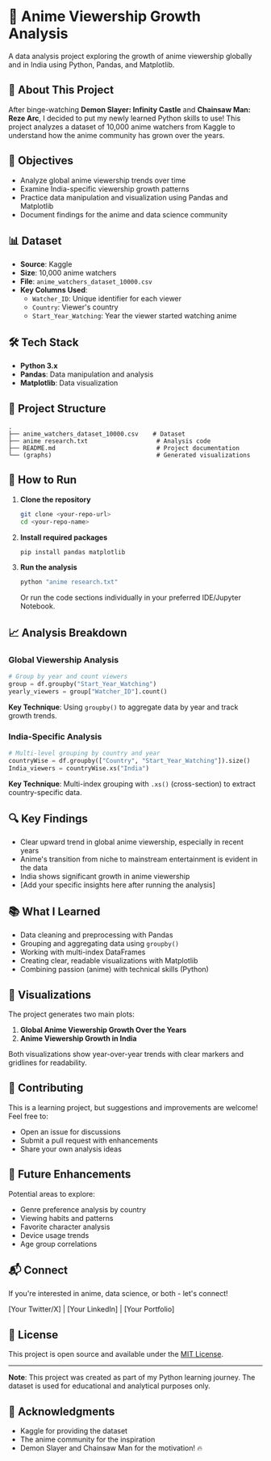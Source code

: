 # 🎌 Anime Viewership Growth Analysis

A data analysis project exploring the growth of anime viewership globally and in India using Python, Pandas, and Matplotlib.

## 📖 About This Project

After binge-watching **Demon Slayer: Infinity Castle** and **Chainsaw Man: Reze Arc**, I decided to put my newly learned Python skills to use! This project analyzes a dataset of 10,000 anime watchers from Kaggle to understand how the anime community has grown over the years.

## 🎯 Objectives

- Analyze global anime viewership trends over time
- Examine India-specific viewership growth patterns
- Practice data manipulation and visualization using Pandas and Matplotlib
- Document findings for the anime and data science community

## 📊 Dataset

- **Source**: Kaggle
- **Size**: 10,000 anime watchers
- **File**: `anime_watchers_dataset_10000.csv`
- **Key Columns Used**:
  - `Watcher_ID`: Unique identifier for each viewer
  - `Country`: Viewer's country
  - `Start_Year_Watching`: Year the viewer started watching anime

## 🛠️ Tech Stack

- **Python 3.x**
- **Pandas**: Data manipulation and analysis
- **Matplotlib**: Data visualization

## 📁 Project Structure

```
.
├── anime_watchers_dataset_10000.csv    # Dataset
├── anime research.txt                   # Analysis code
├── README.md                            # Project documentation
└── (graphs)                             # Generated visualizations
```

## 🚀 How to Run

1. **Clone the repository**
   ```bash
   git clone <your-repo-url>
   cd <your-repo-name>
   ```

2. **Install required packages**
   ```bash
   pip install pandas matplotlib
   ```

3. **Run the analysis**
   ```bash
   python "anime research.txt"
   ```
   
   Or run the code sections individually in your preferred IDE/Jupyter Notebook.

## 📈 Analysis Breakdown

### Global Viewership Analysis

```python
# Group by year and count viewers
group = df.groupby("Start_Year_Watching")
yearly_viewers = group["Watcher_ID"].count()
```

**Key Technique**: Using `groupby()` to aggregate data by year and track growth trends.

### India-Specific Analysis

```python
# Multi-level grouping by country and year
countryWise = df.groupby(["Country", "Start_Year_Watching"]).size()
India_viewers = countryWise.xs("India")
```

**Key Technique**: Multi-index grouping with `.xs()` (cross-section) to extract country-specific data.

## 🔍 Key Findings

- Clear upward trend in global anime viewership, especially in recent years
- Anime's transition from niche to mainstream entertainment is evident in the data
- India shows significant growth in anime viewership
- [Add your specific insights here after running the analysis]

## 📚 What I Learned

- Data cleaning and preprocessing with Pandas
- Grouping and aggregating data using `groupby()`
- Working with multi-index DataFrames
- Creating clear, readable visualizations with Matplotlib
- Combining passion (anime) with technical skills (Python)

## 🎨 Visualizations

The project generates two main plots:
1. **Global Anime Viewership Growth Over the Years**
2. **Anime Viewership Growth in India**

Both visualizations show year-over-year trends with clear markers and gridlines for readability.

## 🤝 Contributing

This is a learning project, but suggestions and improvements are welcome! Feel free to:
- Open an issue for discussions
- Submit a pull request with enhancements
- Share your own analysis ideas

## 📝 Future Enhancements

Potential areas to explore:
- Genre preference analysis by country
- Viewing habits and patterns
- Favorite character analysis
- Device usage trends
- Age group correlations

## 📬 Connect

If you're interested in anime, data science, or both - let's connect!

[Your Twitter/X] | [Your LinkedIn] | [Your Portfolio]

## 📄 License

This project is open source and available under the [MIT License](LICENSE).

---

**Note**: This project was created as part of my Python learning journey. The dataset is used for educational and analytical purposes only.

## 🙏 Acknowledgments

- Kaggle for providing the dataset
- The anime community for the inspiration
- Demon Slayer and Chainsaw Man for the motivation! 🔥

